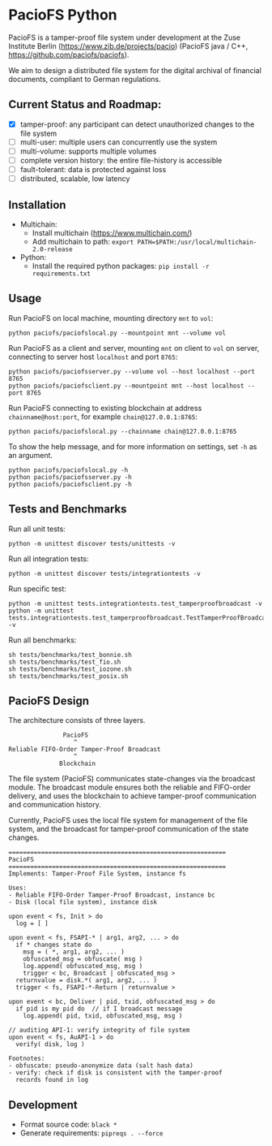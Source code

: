# PacioFS Python
PacioFS is a tamper-proof file system under development at the Zuse Institute Berlin (https://www.zib.de/projects/pacio) (PacioFS java / C++, https://github.com/paciofs/paciofs).

We aim to design a distributed file system for the digital archival of financial documents, compliant to German regulations.

## Current Status and Roadmap:
- [x] tamper-proof: any participant can detect unauthorized changes to the file system
- [ ] multi-user: multiple users can concurrently use the system
- [ ] multi-volume: supports multiple volumes
- [ ] complete version history: the entire file-history is accessible
- [ ] fault-tolerant: data is protected against loss
- [ ] distributed, scalable, low latency

## Installation
- Multichain:
   - Install multichain (https://www.multichain.com/)
   - Add multichain to path: `export PATH=$PATH:/usr/local/multichain-2.0-release`
- Python:
   - Install the required python packages: `pip install -r requirements.txt`

## Usage
Run PacioFS on local machine, mounting directory `mnt` to `vol`:
```
python paciofs/paciofslocal.py --mountpoint mnt --volume vol
```

Run PacioFS as a client and server, mounting `mnt` on client to `vol` on server, connecting to server host `localhost` and port `8765`:
```
python paciofs/paciofsserver.py --volume vol --host localhost --port 8765
python paciofs/paciofsclient.py --mountpoint mnt --host localhost --port 8765
```

Run PacioFS connecting to existing blockchain at address `chainname@host:port`, for example `chain@127.0.0.1:8765`:
```
python paciofs/paciofslocal.py --chainname chain@127.0.0.1:8765
```

To show the help message, and for more information on settings, set `-h` as an argument.
```
python paciofs/paciofslocal.py -h
python paciofs/paciofsserver.py -h
python paciofs/paciofsclient.py -h
```

## Tests and Benchmarks
Run all unit tests:
```
python -m unittest discover tests/unittests -v
```

Run all integration tests:
```
python -m unittest discover tests/integrationtests -v
```

Run specific test:
```
python -m unittest tests.integrationtests.test_tamperproofbroadcast -v
python -m unittest tests.integrationtests.test_tamperproofbroadcast.TestTamperProofBroadcast.test_validity -v
```

Run all benchmarks:
```
sh tests/benchmarks/test_bonnie.sh
sh tests/benchmarks/test_fio.sh
sh tests/benchmarks/test_iozone.sh
sh tests/benchmarks/test_posix.sh
```

## PacioFS Design
The architecture consists of three layers.
```
               PacioFS
                  ^
Reliable FIFO-Order Tamper-Proof Broadcast
                  ^
              Blockchain
```
The file system (PacioFS) communicates state-changes via the broadcast module.
The broadcast module ensures both the reliable and FIFO-order delivery, and uses the blockchain to achieve tamper-proof communication and communication history.

Currently, PacioFS uses the local file system for management of the file system, and the broadcast for tamper-proof communication of the state changes.

```
============================================================
PacioFS
============================================================
Implements: Tamper-Proof File System, instance fs

Uses:
- Reliable FIFO-Order Tamper-Proof Broadcast, instance bc
- Disk (local file system), instance disk

upon event < fs, Init > do
  log = [ ]

upon event < fs, FSAPI-* | arg1, arg2, ... > do
  if * changes state do
    msg = ( *, arg1, arg2, ... )
    obfuscated_msg = obfuscate( msg )
    log.append( obfuscated_msg, msg )
    trigger < bc, Broadcast | obfuscated_msg >
  returnvalue = disk.*( arg1, arg2, ... )
  trigger < fs, FSAPI-*-Return | returnvalue >

upon event < bc, Deliver | pid, txid, obfuscated_msg > do
  if pid is my pid do  // if I broadcast message
    log.append( pid, txid, obfuscated_msg, msg )

// auditing API-1: verify integrity of file system
upon event < fs, AuAPI-1 > do
  verify( disk, log )

Footnotes:
- obfuscate: pseudo-anonymize data (salt hash data)
- verify: check if disk is consistent with the tamper-proof
  records found in log
```

## Development
- Format source code: `black *`
- Generate requirements: `pipreqs . --force`
